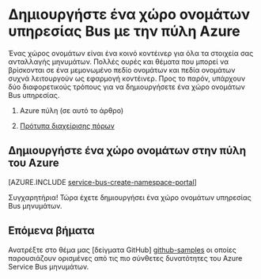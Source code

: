 <properties
    pageTitle="Δημιουργήστε ένα χώρο ονομάτων υπηρεσίας Bus με την πύλη Azure | Microsoft Azure"
    description="Για να ξεκινήσετε Bus υπηρεσίας, θα χρειαστείτε ένα χώρο ονομάτων. Παρακάτω θα δείτε πώς μπορείτε να δημιουργήσετε μία με την πύλη Azure."
    services="service-bus"
    documentationCenter=".net"
    authors="jtaubensee"
    manager="timlt"
    editor=""/>

<tags
    ms.service="service-bus"
    ms.devlang="tbd"
    ms.topic="get-started-article"
    ms.tgt_pltfrm="dotnet"
    ms.workload="na"
    ms.date="08/22/2016"
    ms.author="jotaub"/>

# <a name="create-a-service-bus-namespace-using-the-azure-portal"></a>Δημιουργήστε ένα χώρο ονομάτων υπηρεσίας Bus με την πύλη Azure

Ένας χώρος ονομάτων είναι ένα κοινό κοντέινερ για όλα τα στοιχεία σας ανταλλαγής μηνυμάτων. Πολλές ουρές και θέματα που μπορεί να βρίσκονται σε ένα μεμονωμένο πεδίο ονομάτων και πεδία ονομάτων συχνά λειτουργούν ως εφαρμογή κοντέινερ. Προς το παρόν, υπάρχουν δύο διαφορετικούς τρόπους για να δημιουργήσετε ένα χώρο ονομάτων Bus υπηρεσίας.

1.  Azure πύλη (σε αυτό το άρθρο)

2.  [Πρότυπα διαχείρισης πόρων][create-namespace-using-arm]

## <a name="create-a-namespace-in-the-azure-portal"></a>Δημιουργήστε ένα χώρο ονομάτων στην πύλη του Azure

[AZURE.INCLUDE [service-bus-create-namespace-portal](../../includes/service-bus-create-namespace-portal.md)]

Συγχαρητήρια! Τώρα έχετε δημιουργήσει ένα χώρο ονομάτων υπηρεσίας Bus μηνυμάτων.

## <a name="next-steps"></a>Επόμενα βήματα

Ανατρέξτε στο θέμα μας [δείγματα GitHub] [ github-samples] οι οποίες παρουσιάζουν ορισμένες από τις πιο σύνθετες δυνατότητες του Azure Service Bus μηνυμάτων.

[create-namespace-using-arm]: service-bus-resource-manager-overview.md
[github-samples]: https://github.com/Azure-Samples/azure-servicebus-messaging-samples